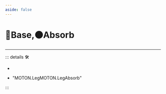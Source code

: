 ```yaml
---
aside: false
---
```

# 🔷<soma>Base</soma>,🟠<motor>Absorb</motor>

---

<!-- =================================================== -->
<!-- =================================================== -->
<!-- =================================================== -->
<!-- =================================================== -->
<!-- =================================================== -->
::: details 🛠

-

- "MOTON.LegMOTON.LegAbsorb"

:::
